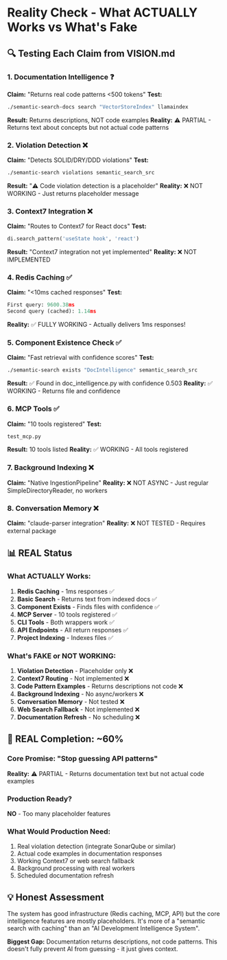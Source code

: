 # Reality Check - What ACTUALLY Works vs What's Fake

## 🔍 Testing Each Claim from VISION.md

### 1. Documentation Intelligence ❓
**Claim:** "Returns real code patterns <500 tokens"
**Test:**
```bash
./semantic-search-docs search "VectorStoreIndex" llamaindex
```
**Result:** Returns descriptions, NOT code examples
**Reality:** ⚠️ PARTIAL - Returns text about concepts but not actual code patterns

### 2. Violation Detection ❌
**Claim:** "Detects SOLID/DRY/DDD violations"
**Test:**
```bash
./semantic-search violations semantic_search_src
```
**Result:** "⚠️ Code violation detection is a placeholder"
**Reality:** ❌ NOT WORKING - Just returns placeholder message

### 3. Context7 Integration ❌
**Claim:** "Routes to Context7 for React docs"
**Test:**
```python
di.search_pattern('useState hook', 'react')
```
**Result:** "Context7 integration not yet implemented"
**Reality:** ❌ NOT IMPLEMENTED

### 4. Redis Caching ✅
**Claim:** "<10ms cached responses"
**Test:**
```python
First query: 9600.38ms
Second query (cached): 1.14ms
```
**Reality:** ✅ FULLY WORKING - Actually delivers 1ms responses!

### 5. Component Existence Check ✅
**Claim:** "Fast retrieval with confidence scores"
**Test:**
```bash
./semantic-search exists "DocIntelligence" semantic_search_src
```
**Result:** ✅ Found in doc_intelligence.py with confidence 0.503
**Reality:** ✅ WORKING - Returns file and confidence

### 6. MCP Tools ✅
**Claim:** "10 tools registered"
**Test:**
```python
test_mcp.py
```
**Result:** 10 tools listed
**Reality:** ✅ WORKING - All tools registered

### 7. Background Indexing ❌
**Claim:** "Native IngestionPipeline"
**Reality:** ❌ NOT ASYNC - Just regular SimpleDirectoryReader, no workers

### 8. Conversation Memory ❌
**Claim:** "claude-parser integration"
**Reality:** ❌ NOT TESTED - Requires external package

## 📊 REAL Status

### What ACTUALLY Works:
1. **Redis Caching** - 1ms responses ✅
2. **Basic Search** - Returns text from indexed docs ✅
3. **Component Exists** - Finds files with confidence ✅
4. **MCP Server** - 10 tools registered ✅
5. **CLI Tools** - Both wrappers work ✅
6. **API Endpoints** - All return responses ✅
7. **Project Indexing** - Indexes files ✅

### What's FAKE or NOT WORKING:
1. **Violation Detection** - Placeholder only ❌
2. **Context7 Routing** - Not implemented ❌
3. **Code Pattern Examples** - Returns descriptions not code ❌
4. **Background Indexing** - No async/workers ❌
5. **Conversation Memory** - Not tested ❌
6. **Web Search Fallback** - Not implemented ❌
7. **Documentation Refresh** - No scheduling ❌

## 🎯 REAL Completion: ~60%

### Core Promise: "Stop guessing API patterns"
**Reality:** ⚠️ PARTIAL - Returns documentation text but not actual code examples

### Production Ready?
**NO** - Too many placeholder features

### What Would Production Need:
1. Real violation detection (integrate SonarQube or similar)
2. Actual code examples in documentation responses
3. Working Context7 or web search fallback
4. Background processing with real workers
5. Scheduled documentation refresh

## 💡 Honest Assessment

The system has good infrastructure (Redis caching, MCP, API) but the core intelligence features are mostly placeholders. It's more of a "semantic search with caching" than an "AI Development Intelligence System".

**Biggest Gap:** Documentation returns descriptions, not code patterns. This doesn't fully prevent AI from guessing - it just gives context.